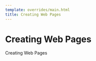 ```yaml
---
template: overrides/main.html
title: Creating Web Pages
---
```


# Creating Web Pages

Creating Web Pages



